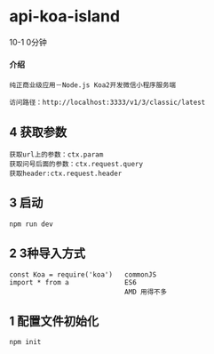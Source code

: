 # api-koa-island

10-1 0分钟

#### 介绍
    纯正商业级应用－Node.js Koa2开发微信小程序服务端
    
    访问路径：http://localhost:3333/v1/3/classic/latest

## 4 获取参数
    获取url上的参数：ctx.param
    获取问号后面的参数：ctx.request.query
    获取header:ctx.request.header

## 3 启动
    npm run dev

## 2 3种导入方式
    const Koa = require('koa')   commonJS
    import * from a              ES6
                                 AMD 用得不多

## 1 配置文件初始化
    npm init